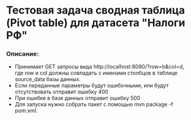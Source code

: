 <h1>Тестовая задача сводная таблица (Pivot table) для датасета "Налоги РФ"</h1>
<h3>Описание:</h3>
<ul>
<li>Принимает GET запросы вида http://localhost:8080/?row=b&col=d, где row и col должны совпадать с именами столбцов в таблице source_data базы данных.</li>
<li>Если переданные параметры будут ошибочными, или будут отсутствовать отправит ошибку 400</li>
<li>При ошибке в базе данных отправит ошибку 500</li>
<li>Для запуска нужно собрать пакет с помощью mvn package -f pom.xml.</li>
</ul>